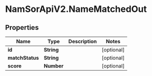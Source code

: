 # NamSorApiV2.NameMatchedOut

## Properties
Name | Type | Description | Notes
------------ | ------------- | ------------- | -------------
**id** | **String** |  | [optional] 
**matchStatus** | **String** |  | [optional] 
**score** | **Number** |  | [optional] 


